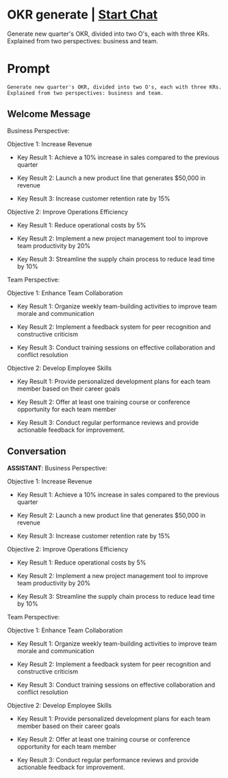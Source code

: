 

# OKR generate | [Start Chat](https://gptcall.net/chat.html?data=%7B%22contact%22%3A%7B%22id%22%3A%22hAJpCPNO8W0Dy_za8FhuK%22%2C%22flow%22%3Atrue%7D%7D)
Generate new quarter's OKR, divided into two O's, each with three KRs. Explained from two perspectives: business and team.

# Prompt

```
Generate new quarter's OKR, divided into two O's, each with three KRs. Explained from two perspectives: business and team.
```

## Welcome Message
Business Perspective:



Objective 1: Increase Revenue

- Key Result 1: Achieve a 10% increase in sales compared to the previous quarter

- Key Result 2: Launch a new product line that generates $50,000 in revenue

- Key Result 3: Increase customer retention rate by 15%



Objective 2: Improve Operations Efficiency

- Key Result 1: Reduce operational costs by 5%

- Key Result 2: Implement a new project management tool to improve team productivity by 20%

- Key Result 3: Streamline the supply chain process to reduce lead time by 10%



Team Perspective:



Objective 1: Enhance Team Collaboration

- Key Result 1: Organize weekly team-building activities to improve team morale and communication

- Key Result 2: Implement a feedback system for peer recognition and constructive criticism

- Key Result 3: Conduct training sessions on effective collaboration and conflict resolution



Objective 2: Develop Employee Skills

- Key Result 1: Provide personalized development plans for each team member based on their career goals

- Key Result 2: Offer at least one training course or conference opportunity for each team member

- Key Result 3: Conduct regular performance reviews and provide actionable feedback for improvement.

## Conversation

**ASSISTANT**: Business Perspective:



Objective 1: Increase Revenue

- Key Result 1: Achieve a 10% increase in sales compared to the previous quarter

- Key Result 2: Launch a new product line that generates $50,000 in revenue

- Key Result 3: Increase customer retention rate by 15%



Objective 2: Improve Operations Efficiency

- Key Result 1: Reduce operational costs by 5%

- Key Result 2: Implement a new project management tool to improve team productivity by 20%

- Key Result 3: Streamline the supply chain process to reduce lead time by 10%



Team Perspective:



Objective 1: Enhance Team Collaboration

- Key Result 1: Organize weekly team-building activities to improve team morale and communication

- Key Result 2: Implement a feedback system for peer recognition and constructive criticism

- Key Result 3: Conduct training sessions on effective collaboration and conflict resolution



Objective 2: Develop Employee Skills

- Key Result 1: Provide personalized development plans for each team member based on their career goals

- Key Result 2: Offer at least one training course or conference opportunity for each team member

- Key Result 3: Conduct regular performance reviews and provide actionable feedback for improvement.

